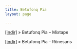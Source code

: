 ```yaml
---
title: Betufonq Pia
layout: page

---
```

<a href="https://cloud.mail.ru/public/ea45bb4683b4/Betufonq%20Pia%20-%20Mixtape" target="_blank">[indir]</a>  »  Betufonq Pia &#8211; Mixtape

<a href="https://cloud.mail.ru/public/fe7d3b188edd/Betufonq%20Pia%20-%20R%C3%B6nesans" target="_blank">[indir]</a>  »  Betufonq Pia &#8211; Rönesans
